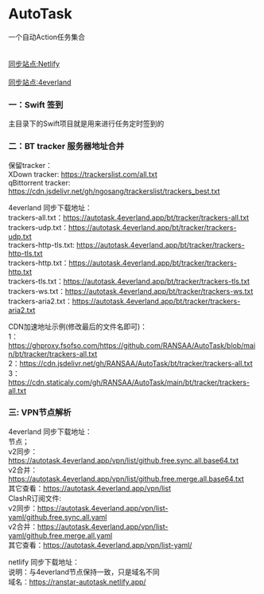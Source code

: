 # AutoTask

一个自动Action任务集合
\
\
\
[同步站点:Netlify](https://ranstar-autotask.netlify.app) \
\
[同步站点:4everland](https://autotask.4everland.app)

### 一：Swift 签到
主目录下的Swift项目就是用来进行任务定时签到的


### 二：BT tracker 服务器地址合并

保留tracker：\
XDown tracker:   https://trackerslist.com/all.txt \
qBittorrent tracker: https://cdn.jsdelivr.net/gh/ngosang/trackerslist/trackers_best.txt


4everland 同步下载地址： \
trackers-all.txt：https://autotask.4everland.app/bt/tracker/trackers-all.txt \
trackers-udp.txt：https://autotask.4everland.app/bt/tracker/trackers-udp.txt \
trackers-http-tls.txt: https://autotask.4everland.app/bt/tracker/trackers-http-tls.txt \
trackers-http.txt：https://autotask.4everland.app/bt/tracker/trackers-http.txt \
trackers-tls.txt：https://autotask.4everland.app/bt/tracker/trackers-tls.txt \
trackers-ws.txt：https://autotask.4everland.app/bt/tracker/trackers-ws.txt \
trackers-aria2.txt：https://autotask.4everland.app/bt/tracker/trackers-aria2.txt 


CDN加速地址示例(修改最后的文件名即可)：\
1：https://ghproxy.fsofso.com/https://github.com/RANSAA/AutoTask/blob/main/bt/tracker/trackers-all.txt \
2：https://cdn.jsdelivr.net/gh/RANSAA/AutoTask/bt/tracker/trackers-all.txt \
3：https://cdn.staticaly.com/gh/RANSAA/AutoTask/main/bt/tracker/trackers-all.txt



### 三: VPN节点解析

4everland 同步下载地址： \
节点；\
v2同步：https://autotask.4everland.app/vpn/list/github.free.sync.all.base64.txt \
v2合并：https://autotask.4everland.app/vpn/list/github.free.merge.all.base64.txt \
其它查看：https://autotask.4everland.app/vpn/list \
ClashR订阅文件:\
v2同步：https://autotask.4everland.app/vpn/list-yaml/github.free.sync.all.yaml \
v2合并：https://autotask.4everland.app/vpn/list-yaml/github.free.merge.all.yaml \
其它查看：https://autotask.4everland.app/vpn/list-yaml/


netlify 同步下载地址： \
说明：与4everland节点保持一致，只是域名不同 \
域名：https://ranstar-autotask.netlify.app/



